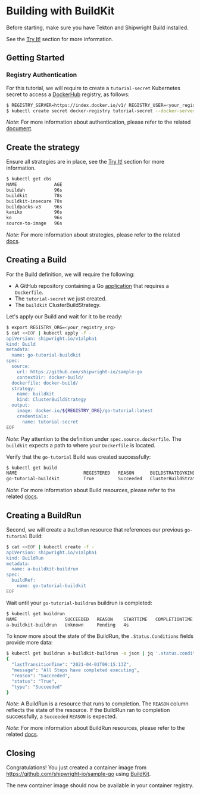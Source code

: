 <!--
Copyright The Shipwright Contributors

SPDX-License-Identifier: Apache-2.0
-->

# Building with BuildKit

Before starting, make sure you have Tekton and Shipwright Build installed.

See the [Try It!](../../README.md#try-it) section for more information.

## Getting Started

### Registry Authentication

For this tutorial, we will require to create a `tutorial-secret` Kubernetes secret to access a [DockerHub](https://hub.docker.com/) registry, as follows:

```sh
$ REGISTRY_SERVER=https://index.docker.io/v1/ REGISTRY_USER=<your_registry_user> REGISTRY_PASSWORD=<your_registry_password>
$ kubectl create secret docker-registry tutorial-secret --docker-server=$REGISTRY_SERVER --docker-username=$REGISTRY_USER --docker-password=$REGISTRY_PASSWORD  --docker-email=me@here.com
```

_Note_: For more information about authentication, please refer to the related [document](../development/authentication.md).

## Create the strategy

Ensure all strategies are in place, see the [Try It!](../../README.md#try-it) section for more information.

```sh
$ kubectl get cbs
NAME              AGE
buildah           96s
buildkit          78s
buildkit-insecure 78s
buildpacks-v3     96s
kaniko            96s
ko                96s
source-to-image   96s
```

_Note_: For more information about strategies, please refer to the related [docs](../buildstrategies.md).

## Creating a Build

For the Build definition, we will require the following:

- A GitHub repository containing a Go [application](https://github.com/shipwright-io/sample-go/tree/main/docker-build) that requires a `Dockerfile`.
- The `tutorial-secret` we just created.
- The `buildkit` ClusterBuildStrategy.

Let's apply our Build and wait for it to be ready:

```bash
$ export REGISTRY_ORG=<your_registry_org>
$ cat <<EOF | kubectl apply -f -
apiVersion: shipwright.io/v1alpha1
kind: Build
metadata:
  name: go-tutorial-buildkit
spec:
  source:
    url: https://github.com/shipwright-io/sample-go
    contextDir: docker-build/
  dockerfile: docker-build/
  strategy:
    name: buildkit
    kind: ClusterBuildStrategy
  output:
    image: docker.io/${REGISTRY_ORG}/go-tutorial:latest
    credentials:
      name: tutorial-secret
EOF
```

_Note_: Pay attention to the definition under `spec.source.dockerfile`. The `buildkit` expects a path to where your `Dockerfile` is located.

Verify that the `go-tutorial` Build was created successfully:

```sh
$ kubectl get build
NAME                         REGISTERED   REASON      BUILDSTRATEGYKIND      BUILDSTRATEGYNAME   CREATIONTIME
go-tutorial-buildkit         True         Succeeded   ClusterBuildStrategy   buildkit            4s
```

_Note_: For more information about Build resources, please refer to the related [docs](../build.md).

## Creating a BuildRun

Second, we will create a `BuildRun` resource that references our previous `go-tutorial` Build:

```sh
$ cat <<EOF | kubectl create -f -
apiVersion: shipwright.io/v1alpha1
kind: BuildRun
metadata:
  name: a-buildkit-buildrun
spec:
  buildRef:
    name: go-tutorial-buildkit
EOF
```

Wait until your `go-tutorial-buildrun` buildrun is completed:

```sh
$ kubectl get buildrun
NAME                  SUCCEEDED   REASON    STARTTIME   COMPLETIONTIME
a-buildkit-buildrun   Unknown     Pending   4s
```

To know more about the state of the BuildRun, the `.Status.Conditions` fields provide more data:

```sh
$ kubectl get buildrun a-buildkit-buildrun -o json | jq '.status.conditions[]'
{
  "lastTransitionTime": "2021-04-01T09:15:13Z",
  "message": "All Steps have completed executing",
  "reason": "Succeeded",
  "status": "True",
  "type": "Succeeded"
}
```

_Note_: A BuildRun is a resource that runs to completion. The `REASON` column reflects the state of the resource. If the BuildRun ran to completion successfully,
a `Succeeded` `REASON` is expected.

_Note_: For more information about BuildRun resources, please refer to the related [docs](../buildrun.md).

## Closing

Congratulations! You just created a container image from https://github.com/shipwright-io/sample-go using [BuildKit](https://github.com/moby/buildkit).

The new container image should now be available in your container registry.
